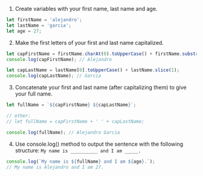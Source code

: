 1. Create variables with your first name, last name and age.

```javascript
let firstName = 'alejandro';
let lastName = 'garcia';
let age = 27;
```

2. Make the first letters of your first and last name capitalized.

```javascript
let capFirstName = firstName.charAt(0).toUpperCase() + firstName.substring(1);
console.log(capFirstName); // Alejandro

let capLastName = lastName[0].toUpperCase() + lastName.slice(1);
console.log(capLastName); // Garcia
```

3. Concatenate your first and last name (after capitalizing them) to give your full name.

```javascript
let fullName = `${capFirstName} ${capLastName}`;

// other:
// let fullName = capFirstName + ' ' + capLastName;

console.log(fullName); // Alejandro Garcia
```

4. Use console.log() method to output the sentence with the following structure: `My name is __________ and I am _____.`

```javascript
console.log(`My name is ${fullName} and I am ${age}.`);
// My name is Alejandro and I am 27.
```
